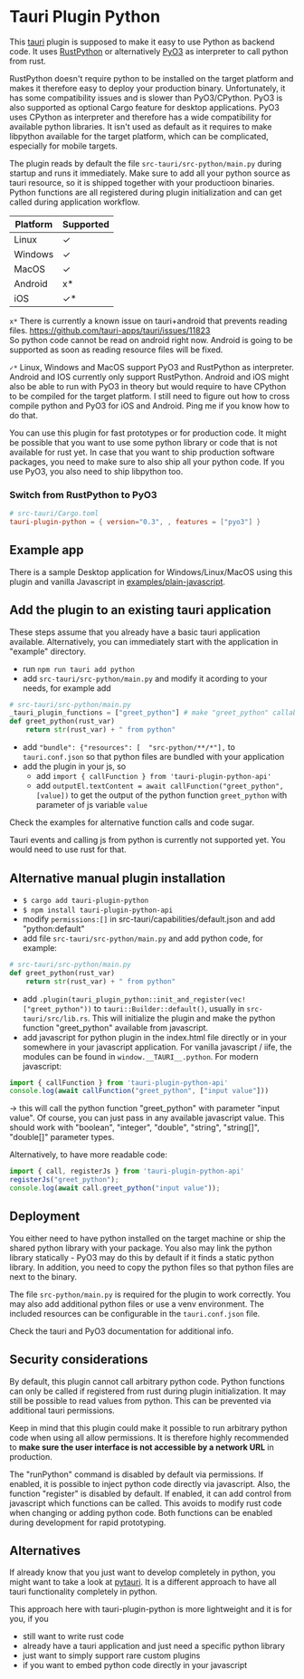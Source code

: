# Tauri Plugin Python

This [tauri](https://v2.tauri.app/) plugin is supposed to make it easy to use Python as backend code.
It uses [RustPython](https://github.com/RustPython/RustPython) or alternatively [PyO3](https://pyo3.rs) as interpreter to call python from rust.

RustPython doesn't require python to be installed on the target platform and makes it 
therefore easy to deploy your production binary. Unfortunately, it has some 
compatibility issues and is slower than PyO3/CPython. PyO3 is also supported as optional Cargo feature for desktop applications. 
PyO3 uses CPython as interpreter and therefore has a wide compatibility for available python libraries.
It isn't used as default as it requires to make libpython available for the target platform,
which can be complicated, especially for mobile targets.

The plugin reads by default the file `src-tauri/src-python/main.py` during 
startup and runs it immediately. Make sure to add all your python source as tauri resource,
so it is shipped together with your productioon binaries. Python functions are all registered during plugin initialization 
and can get called during application workflow.


| Platform | Supported |
| -------- | --------- |
| Linux    | ✓         |
| Windows  | ✓         |
| MacOS    | ✓         |
| Android  | x*         |
| iOS      | ✓*        |


`x*` There is currently a known issue on tauri+android that prevents reading files.
https://github.com/tauri-apps/tauri/issues/11823 \
So python code cannot be read on android right now. Android is going to be supported as soon as reading resource files will be fixed.

`✓*` Linux, Windows and MacOS support PyO3 and RustPython as interpreter. Android and IOS
currently only support RustPython. 
Android and iOS might also be able to run with PyO3 in theory but would require to have CPython
to be compiled for the target platform. I still need to figure out how to 
cross compile python and PyO3 for iOS and Android. Ping me if you know how to do that.


You can use this plugin for fast prototypes or for production code. 
It might be possible that you want to use some python library or code that
is not available for rust yet.
In case that you want to ship production software packages, you need 
to make sure to also ship all your python code. If you use PyO3, you also need to ship libpython too.

### Switch from RustPython to PyO3

```toml
# src-tauri/Cargo.toml
tauri-plugin-python = { version="0.3", , features = ["pyo3"] }

```

## Example app

There is a sample Desktop application for Windows/Linux/MacOS using this plugin and vanilla 
Javascript in [examples/plain-javascript](https://github.com/marcomq/tauri-plugin-python/tree/main/examples/plain-javascript).


## Add the plugin to an existing tauri application


These steps assume that you already have a basic tauri application available. Alternatively, you can immediately start with the application in "example" directory.

- run `npm run tauri add python`
- add `src-tauri/src-python/main.py` and modify it acording to your needs, for example add 
```python
# src-tauri/src-python/main.py
_tauri_plugin_functions = ["greet_python"] # make "greet_python" callable from UI
def greet_python(rust_var)
    return str(rust_var) + " from python"
```
- add `"bundle": {"resources": [  "src-python/**/*"],` to `tauri.conf.json` so that python files are bundled with your application
- add the plugin in your js, so 
   - add `import { callFunction } from 'tauri-plugin-python-api'` 
   - add `outputEl.textContent = await callFunction("greet_python", [value])` to get the output of the python function `greet_python` with parameter of js variable `value`

Check the examples for alternative function calls and code sugar.

Tauri events and calling js from python is currently not supported yet. You would need to use rust for that.

## Alternative manual plugin installation

- `$ cargo add tauri-plugin-python`
- `$ npm install tauri-plugin-python-api`
- modify `permissions:[]` in src-tauri/capabilities/default.json and add "python:default"  
- add file `src-tauri/src-python/main.py` and add python code, for example:
```python
# src-tauri/src-python/main.py
def greet_python(rust_var)
    return str(rust_var) + " from python"
```
- add `.plugin(tauri_plugin_python::init_and_register(vec!["greet_python"))` to `tauri::Builder::default()`, usually in `src-tauri/src/lib.rs`. This will initialize the plugin and make the python function "greet_python" available from javascript.
- add javascript for python plugin in the index.html file directly or in your somewhere in your javascript application. For vanilla javascript / iife, the modules can be found in `window.__TAURI__.python`. For modern javascript:
```javascript
import { callFunction } from 'tauri-plugin-python-api'
console.log(await callFunction("greet_python", ["input value"]))
```
-> this will call the python function "greet_python" with parameter "input value". Of course, you can just pass in any available javascript value. This should work with "boolean", "integer", "double", "string", "string[]", "double[]" parameter types.

Alternatively, to have more readable code: 
```javascript
import { call, registerJs } from 'tauri-plugin-python-api'
registerJs("greet_python");
console.log(await call.greet_python("input value"));
```

## Deployment

You either need to have python installed on the target machine or ship the shared 
python library with your package. You also may link the python library statically - PyO3 
may do this by default if it finds a static python library. In addition, you need 
to copy the python files so that python files are next to the binary. 

The file `src-python/main.py` is required for the plugin to work correctly. 
You may also add additional python files or use a venv environment. 
The included resources can be configurable in the `tauri.conf.json` file. 

Check the tauri and PyO3 documentation for additional info. 

## Security considerations
By default, this plugin cannot call arbitrary python code. Python functions can only be called if registered from rust during plugin initialization.
It may still be possible to read values from python. This can be prevented via additional tauri permissions.

Keep in mind that this plugin could make it possible to run arbitrary python code when using all allow permissions. 
It is therefore highly recommended to **make sure the user interface is not accessible by a network URL** in production. 

The "runPython" command is disabled by default via permissions. If enabled, it is possible to 
inject python code directly via javascript.
Also, the function "register" is disabled by default. If enabled, it can 
add control from javascript which functions can be called. This avoids to modify rust code when changing or adding python code.
Both functions can be enabled during development for rapid prototyping.

## Alternatives
If already know that you just want to develop completely in python, you might want to take a look at [pytauri](https://github.com/WSH032/pytauri). 
It is a different approach to have all tauri functionality completely in python.

This approach here with tauri-plugin-python is more lightweight and it is for you, if you 
- still want to write rust code
- already have a tauri application and just need a specific python library
- just want to simply support rare custom plugins
- if you want to embed python code directly in your javascript
